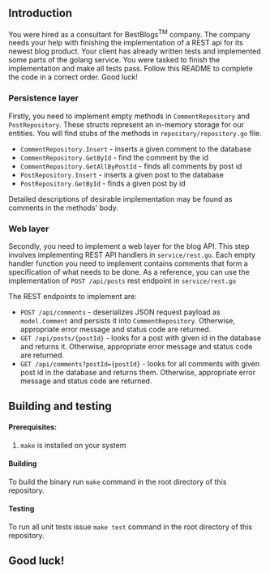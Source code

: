 ## Introduction

You were hired as a consultant for BestBlogs<sup>TM</sup> company. The company
needs your help with finishing the implementation of a REST api for its newest blog product.
Your client has already written tests and implemented some parts of the golang service. You were tasked to finish
the implementation and make all tests pass. Follow this README to complete the code in a correct order. Good luck!

### Persistence layer

Firstly, you need to implement empty methods in `CommentRepository` and `PostRepository`. These structs represent an
in-memory storage
for our entities. You will find stubs of the methods in `repository/repository.go` file.

* `CommentRepository.Insert` - inserts a given comment to the database
* `CommentRepository.GetById` - find the comment by the id
* `CommentRepository.GetAllByPostId` - finds all comments by post id
* `PostRepository.Insert` - inserts a given post to the database
* `PostRepository.GetById` - finds a given post by id

Detailed descriptions of desirable implementation may be found as comments in the methods' body.

### Web layer

Secondly, you need to implement a web layer for the blog API. This step involves implementing REST API handlers
in `service/rest.go`.
Each empty handler function you need to implement contains comments that form a specification of what needs to be done.
As a reference, you can use the implementation of `POST /api/posts` rest endpoint in `service/rest.go`

The REST endpoints to implement are:

* `POST /api/comments` - deserializes JSON request payload as `model.Comment` and persists it into `CommentRepository`.
  Otherwise, appropriate error message and status code are returned.
* `GET /api/posts/{postId}` - looks for a post with given id in the database and returns it. Otherwise, appropriate
  error message and status code are returned.
* `GET /api/comments?postId={postId}` - looks for all comments with given post id in the database and returns them.
  Otherwise, appropriate error message and status code are returned.

## Building and testing

#### Prerequisites:

1. `make` is installed on your system

#### Building

To build the binary run `make` command in the root directory of this repository.

#### Testing

To run all unit tests issue `make test` command in the root directory of this repository.

## Good luck!
